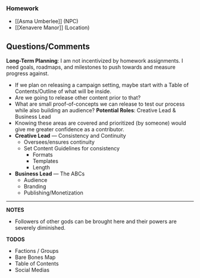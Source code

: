 ### Homework
- [[Asma Umberlee]] (NPC)
- [[Xenavere Manor]] (Location)
## Questions/Comments

**Long-Term Planning**: I am not incentivized by homework assignments. I need goals, roadmaps, and milestones to push towards and measure progress against.
-  If we plan on releasing a campaign setting, maybe start with a Table of Contents/Outline of what will be inside.
- Are we going to release other content prior to that? 
- What are small proof-of-concepts we can release to test our process while also building an audience?
**Potential Roles**: Creative Lead & Business Lead
- Knowing these areas are covered and prioritized (by someone) would give me greater confidence as a contributor. 
- **Creative Lead** — Consistency and Continuity
	- Oversees/ensures continuity
	- Set Content Guidelines for consistency
		- Formats
		- Templates
		- Length
- **Business Lead** — The ABCs
	- Audience
	- Branding
	- Publishing/Monetization

***
**NOTES**
- Followers of other gods can be brought here and their powers are severely diminished.


**TODOS**
- Factions / Groups
- Bare Bones Map
- Table of Contents
- Social Medias